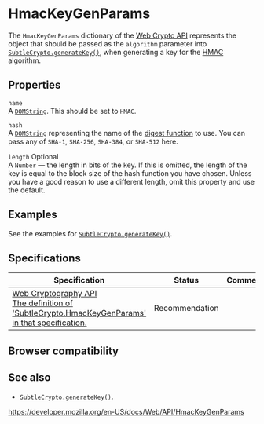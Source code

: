 # HmacKeyGenParams

The `HmacKeyGenParams` dictionary of the [Web Crypto API](web_crypto_api) represents the object that should be passed as the `algorithm` parameter into [`SubtleCrypto.generateKey()`](subtlecrypto/generatekey), when generating a key for the [HMAC](subtlecrypto/sign#hmac) algorithm.

## Properties

`name`  
A [`DOMString`](domstring). This should be set to `HMAC`.

`hash`  
A [`DOMString`](domstring) representing the name of the [digest function](subtlecrypto/digest#supported_algorithms) to use. You can pass any of `SHA-1`, `SHA-256`, `SHA-384`, or `SHA-512` here.

`length` <span class="badge inline optional">Optional</span>  
A `Number` — the length in bits of the key. If this is omitted, the length of the key is equal to the block size of the hash function you have chosen. Unless you have a good reason to use a different length, omit this property and use the default.

## Examples

See the examples for [`SubtleCrypto.generateKey()`](subtlecrypto/generatekey).

## Specifications

<table><thead><tr class="header"><th>Specification</th><th>Status</th><th>Comment</th></tr></thead><tbody><tr class="odd"><td><a href="https://www.w3.org/TR/WebCryptoAPI/#dfn-HmacKeyGenParams">Web Cryptography API<br />
<span class="small">The definition of 'SubtleCrypto.HmacKeyGenParams' in that specification.</span></a></td><td><span class="spec-rec">Recommendation</span></td><td></td></tr></tbody></table>

## Browser compatibility

## See also

- [`SubtleCrypto.generateKey()`](subtlecrypto/generatekey).

<a href="https://developer.mozilla.org/en-US/docs/Web/API/HmacKeyGenParams" class="_attribution-link">https://developer.mozilla.org/en-US/docs/Web/API/HmacKeyGenParams</a>
